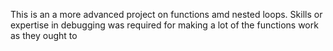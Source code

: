 This is an a more advanced project on functions amd nested 
loops. Skills
or expertise in debugging was required for making a lot of the
functions work as they ought to
